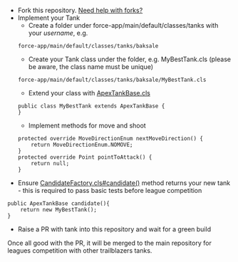 - Fork this repository. [Need help with forks?](https://docs.github.com/en/get-started/quickstart/fork-a-repo)
- Implement your Tank
    - Create a folder under force-app/main/default/classes/tanks with your _username_, e.g.
    ```
    force-app/main/default/classes/tanks/baksale
    ```
    - Create your Tank class under the folder, e.g. MyBestTank.cls (please be aware, the class name must be  unique)
    ```
    force-app/main/default/classes/tanks/baksale/MyBestTank.cls
    ```
    - Extend your class with [ApexTankBase.cls](force-app/main/default/classes/core/model/ApexTankBase.cls)
    ```
    public class MyBestTank extends ApexTankBase {
    }
    ```
    - Implement methods for move and shoot
    ```
    protected override MoveDirectionEnum nextMoveDirection() {
        return MoveDirectionEnum.NOMOVE;
    }
    protected override Point pointToAttack() {
        return null;
    }
    ```
- Ensure [CandidateFactory.cls#candidate()](force-app/main/default/classes/competition/CandidateFactory.cls) method returns your new tank - this is required to pass basic tests before league competition
```
public ApexTankBase candidate(){
    return new MyBestTank();
}
```
- Raise a PR with tank into this repository and wait for a green build
  
Once all good with the PR, it will be merged to the main repository for leagues competition with other trailblazers tanks.